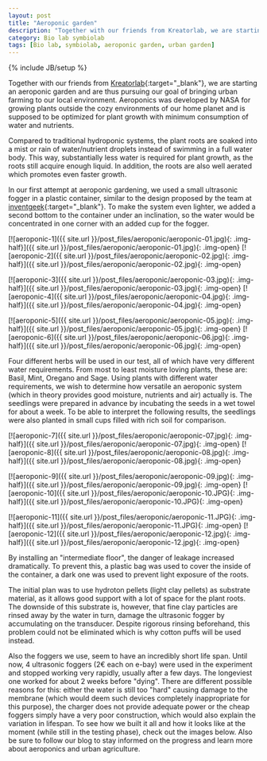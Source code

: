 ```yaml
---
layout: post
title: "Aeroponic garden"
description: "Together with our friends from Kreatorlab, we are starting an aeroponic garden and are thus pursuing our goal of bringing urban farming to our local environment"
category: Bio lab symbiolab
tags: [Bio lab, symbiolab, aeroponic garden, urban garden]
---
```

{% include JB/setup %}


Together with our friends from [Kreatorlab](http://www.kreatorlab.si/){:target="_blank"}, we are starting an aeroponic garden and are thus pursuing our goal of bringing urban farming to our local environment. Aeroponics was developed by NASA for growing plants outside the cozy environments of our home planet and is supposed to be optimized for plant growth with minimum consumption of water and nutrients.

Compared to traditional hydroponic systems, the plant roots are soaked into a mist or rain of water/nutrient droplets instead of swimming in a full water body. This way, substantially less water is required for plant growth, as the roots still acquire enough liquid. In addition, the roots are also well aerated which promotes even faster growth.

In our first attempt at aeroponic gardening, we used a small ultrasonic fogger in a plastic container, similar to the design proposed by the team at [inventgeek](http://www.inventgeek.com/ultrasonic-aeroponic-system-2/){:target="_blank"}. To make the system even lighter, we added a second bottom to the container under an inclination, so the water would be concentrated in one corner with an added cup for the fogger.

[![aeroponic-1]({{ site.url }}/post_files/aeroponic/aeroponic-01.jpg){: .img-half}]({{ site.url }}/post_files/aeroponic/aeroponic-01.jpg){: .img-open}
[![aeroponic-2]({{ site.url }}/post_files/aeroponic/aeroponic-02.jpg){: .img-half}]({{ site.url }}/post_files/aeroponic/aeroponic-02.jpg){: .img-open}

[![aeroponic-3]({{ site.url }}/post_files/aeroponic/aeroponic-03.jpg){: .img-half}]({{ site.url }}/post_files/aeroponic/aeroponic-03.jpg){: .img-open}
[![aeroponic-4]({{ site.url }}/post_files/aeroponic/aeroponic-04.jpg){: .img-half}]({{ site.url }}/post_files/aeroponic/aeroponic-04.jpg){: .img-open}

[![aeroponic-5]({{ site.url }}/post_files/aeroponic/aeroponic-05.jpg){: .img-half}]({{ site.url }}/post_files/aeroponic/aeroponic-05.jpg){: .img-open}
[![aeroponic-6]({{ site.url }}/post_files/aeroponic/aeroponic-06.jpg){: .img-half}]({{ site.url }}/post_files/aeroponic/aeroponic-06.jpg){: .img-open}

Four different herbs will be used in our test, all of which have very different water requirements. From most to least moisture loving plants, these are: Basil, Mint, Oregano and Sage. Using plants with different water requirements, we wish to determine how versatile an aeroponic system (which in theory provides good moisture, nutrients and air) actually is. The seedlings were prepared in advance by incubating the seeds in a wet towel for about a week. To be able to interpret the following results, the seedlings were also planted in small cups filled with rich soil for comparison.

[![aeroponic-7]({{ site.url }}/post_files/aeroponic/aeroponic-07.jpg){: .img-half}]({{ site.url }}/post_files/aeroponic/aeroponic-07.jpg){: .img-open}
[![aeroponic-8]({{ site.url }}/post_files/aeroponic/aeroponic-08.jpg){: .img-half}]({{ site.url }}/post_files/aeroponic/aeroponic-08.jpg){: .img-open}

[![aeroponic-9]({{ site.url }}/post_files/aeroponic/aeroponic-09.jpg){: .img-half}]({{ site.url }}/post_files/aeroponic/aeroponic-09.jpg){: .img-open}
[![aeroponic-10]({{ site.url }}/post_files/aeroponic/aeroponic-10.JPG){: .img-half}]({{ site.url }}/post_files/aeroponic/aeroponic-10.JPG){: .img-open}

[![aeroponic-11]({{ site.url }}/post_files/aeroponic/aeroponic-11.JPG){: .img-half}]({{ site.url }}/post_files/aeroponic/aeroponic-11.JPG){: .img-open}
[![aeroponic-12]({{ site.url }}/post_files/aeroponic/aeroponic-12.jpg){: .img-half}]({{ site.url }}/post_files/aeroponic/aeroponic-12.jpg){: .img-open}

By installing an "intermediate floor", the danger of leakage increased dramatically. To prevent this, a plastic bag was used to cover the inside of the container, a dark one was used to prevent light exposure of the roots.

The initial plan was to use hydroton pellets (light clay pellets) as substrate material, as it allows good support with a lot of space for the plant roots. The downside of this substrate is, however, that fine clay particles are rinsed away by the water in turn, damage the ultrasonic fogger by accumulating on the transducer. Despite rigorous rinsing beforehand, this problem could not be eliminated which is why cotton puffs will be used instead.

Also the foggers we use, seem to have an incredibly short life span. Until now, 4 ultrasonic foggers (2€ each on e-bay) were used in the experiment and stopped working very rapidly, usually after a few days. The longeviest one worked for about 2 weeks before "dying". There are different possible reasons for this: either the water is still too "hard" causing damage to the membrane (which would deem such devices completely inappropriate for this purpose), the charger does not provide adequate power or the cheap foggers simply have a very poor construction, which would also explain the variation in lifespan.
To see how we built it all and how it looks like at the moment (while still in the testing phase), check out the images below. Also be sure to follow our blog to stay informed on the progress and learn more about aeroponics and urban agriculture.


